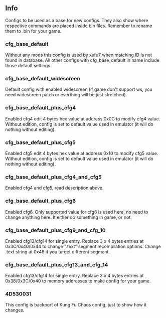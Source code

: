 ## Info
Configs to be used as a base for new configs. They also show where respective commands are placed inside bin files. Remember to rename them to <game-id>.bin for your game.

### cfg_base_default
Without any mods this config is used by xefu7 when matching ID is not found in database. All other configs with cfg_base_default in name include those default settings.
### cfg_base_default_widescreen
Default config with enabled widescreen (if game don't support ws, you need widescreen patch or everthing will be just stretched).
### cfg_base_default_plus_cfg4
Enabled cfg4 edit 4 bytes hex value at address 0x0C to modify cfg4 value. Without edition, config is set to default value used in emulator (it will do nothing without editing).
### cfg_base_default_plus_cfg5
Enabled cfg5 edit 4 bytes hex value at address 0x10 to modify cfg5 value. Without edition, config is set to default value used in emulator (it will do nothing without editing).
### cfg_base_default_plus_cfg4_and_cfg5
Enabled cfg4 and cfg5, read description above.
### cfg_base_default_plus_cfg6
Enabled cfg6. Only supported value for cfg6 is used here, no need to change anything here. It either do something in game, or not.
### cfg_base_default_plus_cfg9_and_cfg_10
Enabled cfg13/cfg14 for single entry. Replace 3 x 4 bytes entries at 0x3C/0x40/0x44 to change ".text" segment recompilation options. Change .text string at 0x48 if you target different segment.
### cfg_base_default_plus_cfg13_and_cfg_14
Enabled cfg13/cfg14 for single entry. Replace 3 x 4 bytes entries at 0x38/0x3C/0x40 to memory addresses to make config for your game.
### 4D530031
This config is backport of Kung Fu Chaos config, just to show how it changes. 